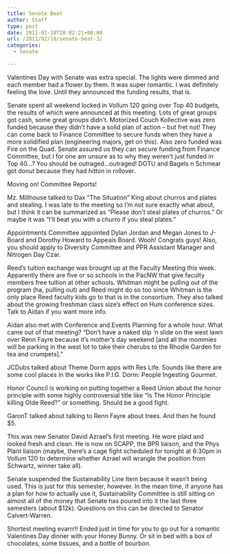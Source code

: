 ```yaml
---
title: Senate Beat
author: Staff
type: post
date: 2011-02-18T20:02:21+00:00
url: /2011/02/18/senate-beat-3/
categories:
  - Senate

---
```

Valentines Day with Senate was extra special. The lights were dimmed and each member had a flower by them. It was super romantic. I was definitely feeling the love. Until they announced the funding results, that is.

Senate spent all weekend locked in Vollum 120 going over Top 40 budgets, the results of which were announced at this meeting. Lots of great groups got cash, some great groups didn’t. Motorized Couch Kollective was zero funded because they didn’t have a solid plan of action – but fret not! They can come back to Finance Committee to secure funds when they have a more solidified plan (engineering majors, get on this). Also zero funded was Fire on the Quad. Senate assured us they can secure funding from Finance Committee, but I for one am unsure as to why they weren’t just funded in Top 40&#8230;? You should be outraged&#8230;outraged! DOTU and Bagels n Schmear got donut because they had $hitton$ in rollover.

Moving on! Committee Reports!

Mz. Millhouse talked to Dax “The Situation” King about churros and plates and stealing. I was late to the meeting so I’m not sure exactly what about, but I think it can be summarized as “Please don’t steal plates of churros.” Or maybe it was “I’ll beat you with a churro if you steal plates.”
  
Appointments Committee appointed Dylan Jordan and Megan Jones to J-Board and Dorothy Howard to Appeals Board. Wooh! Congrats guys! Also, you should apply to Diversity Committee and PPR Assistant Manager and Nitrogen Day Czar.

Reed’s tuition exchange was brought up at the Faculty Meeting this week. Apparently there are five or so schools in the PacNW that give faculty members free tuition at other schools. Whitman might be pulling out of the program (ha, pulling out) and Reed might do so too since Whitman is the only place Reed faculty kids go to that is in the consortium. They also talked about the growing freshman class size’s effect on Hum conference sizes. Talk to Aidan if you want more info.

Aidan also met with Conference and Events Planning for a whole hour. What came out of that meeting? “Don’t have a naked slip ‘n slide on the west lawn over Renn Fayre because it’s mother’s day weekend [and all the mommies will be parking in the west lot to take their cherubs to the Rhodie Garden for tea and crumpets].”

JCDubs talked about Theme Dorm apps with Res Life. Sounds like there are some cool places in the works like P.I.G. Dorm: People Ingesting Gourmet.

Honor Council is working on putting together a Reed Union about the honor principle with some highly controversial title like “Is The Honor Principle killing Olde Reed?” or something. Should be a good fight.

GaronT talked about talking to Renn Fayre about trees. And then he found $5.

This was new Senator David Azrael’s first meeting. He wore plaid and looked fresh and clean. He is now on SCAPP, the BPR liaison, and the Phys Plant liaison (maybe, there’s a cage fight scheduled for tonight at 6:30pm in Vollum 120 to determine whether Azrael will wrangle the position from Schwartz, winner take all).

Senate suspended the Sustainability Line Item because it wasn’t being used. This is just for this semester, however. In the mean time, if anyone has a plan for how to actually use it, Sustainability Committee is still sitting on almost all of the money that Senate has poured into it the last three semesters (about $12k). Questions on this can be directed to Senator Calvert-Warren.

Shortest meeting evarrr!! Ended just in time for you to go out for a romantic Valentines Day dinner with your Honey Bunny. Or sit in bed with a box of chocolates, some tissues, and a bottle of bourbon.